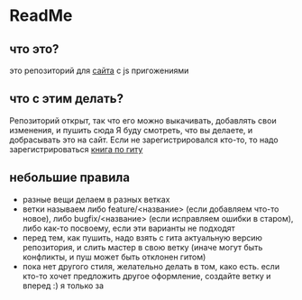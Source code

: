 # ReadMe
## что это?

это репозиторий для [сайта](https://vadimkolesov.azurewebsites.net/) с js пригожениями

## что с этим делать?

Репозиторий открыт, так что его можно выкачивать, добавлять свои изменения, и пушить сюда
Я буду смотреть, что вы делаете, и добрасывать это на сайт.
Если не зарегистрировался кто-то, то надо зарегистрироваться
[книга по гиту](https://git-scm.com/book/ru/v2)

## небольшие правила
* разные вещи делаем в разных ветках
* ветки называем либо feature/<название> (если добавляем что-то новое), 
либо bugfix/<название> (если исправляем ошибки в старом),
либо как-то посвоему, если эти варианты не подходят
* перед тем, как пушить, надо взять с гита актуальную версию репозитория, и слить мастер в свою ветку
(иначе могут быть конфликты, и пуш может быть отклонен гитом)
* пока нет другого стиля, желательно делать в том, како есть. 
если кто-то хочет предложить другое оформление, создайте ветку и вперед :) я только за

